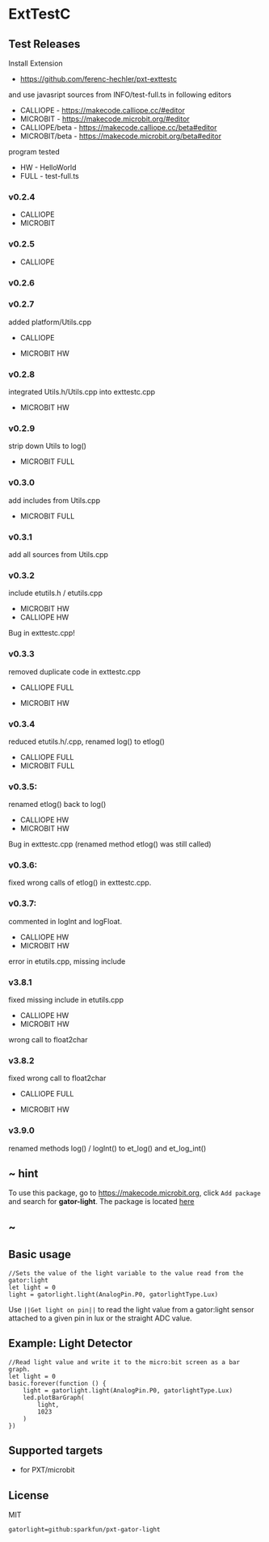 # ExtTestC

## Test Releases

Install Extension
 
* https://github.com/ferenc-hechler/pxt-exttestc

and use javasript sources from INFO/test-full.ts in following editors

* CALLIOPE - https://makecode.calliope.cc/#editor
* MICROBIT - https://makecode.microbit.org/#editor
* CALLIOPE/beta - https://makecode.calliope.cc/beta#editor
* MICROBIT/beta - https://makecode.microbit.org/beta#editor

program tested

* HW - HelloWorld
* FULL - test-full.ts

### v0.2.4
 
+ CALLIOPE
+ MICROBIT

### v0.2.5
 
+ CALLIOPE

### v0.2.6

### v0.2.7

added platform/Utils.cpp

+ CALLIOPE
- MICROBIT HW 

### v0.2.8

integrated Utils.h/Utils.cpp into exttestc.cpp

- MICROBIT HW

### v0.2.9

strip down Utils to log()

+ MICROBIT FULL

### v0.3.0

add includes from Utils.cpp

+ MICROBIT FULL

### v0.3.1

add all sources from Utils.cpp


### v0.3.2

include etutils.h / etutils.cpp

- MICROBIT HW
- CALLIOPE HW

Bug in exttestc.cpp!

### v0.3.3

removed duplicate code in exttestc.cpp

+ CALLIOPE FULL
- MICROBIT HW

### v0.3.4

reduced etutils.h/.cpp, renamed log() to etlog()

+ CALLIOPE FULL
+ MICROBIT FULL

### v0.3.5:

renamed etlog() back to log()

- CALLIOPE HW
- MICROBIT HW

Bug in exttestc.cpp (renamed method etlog() was still called)

### v0.3.6:

fixed wrong calls of etlog() in exttestc.cpp.


### v0.3.7: 

commented in logInt and logFloat.

- CALLIOPE HW
- MICROBIT HW

error in etutils.cpp, missing include <stdarg>

### v3.8.1

fixed missing include <stdarg> in etutils.cpp

- CALLIOPE HW
- MICROBIT HW

wrong call to float2char

### v3.8.2

fixed wrong call to float2char

+ CALLIOPE FULL
- MICROBIT HW

### v3.9.0

renamed methods log() / logInt() to et_log() and et_log_int()


## ~ hint

To use this package, go to https://makecode.microbit.org, click ``Add package`` and search for **gator-light**. The package is located [here](https://makecode.microbit.org/pkg/sparkfun/pxt-gator-light)

## ~

## Basic usage

```blocks
//Sets the value of the light variable to the value read from the gator:light
let light = 0
light = gatorlight.light(AnalogPin.P0, gatorlightType.Lux)
```

Use ``||Get light on pin||`` to read the light value from a gator:light sensor attached to a given pin in lux or the straight ADC value.

## Example: Light Detector

```blocks
//Read light value and write it to the micro:bit screen as a bar graph.
let light = 0
basic.forever(function () {
    light = gatorlight.light(AnalogPin.P0, gatorlightType.Lux)
    led.plotBarGraph(
        light,
        1023
    )
})
```

## Supported targets

* for PXT/microbit

## License

MIT

```package
gatorlight=github:sparkfun/pxt-gator-light